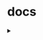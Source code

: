 # docs
<details> 
<summary></summary>
custom_mark10
  digraph constraintGraph {
0->1[label="="] ;
0->2[label=">="] ;
1->0[label="="] ;
3->2[label=">="] ;
4->2[label=">="] ;
5->2[label=">="] ;
6->2[label=">="] ;
6->11[label=">="] ;
7->2[label=">="] ;
8->5[label=">="] ;
9->1[label=">="] ;
9->7[label=">="] ;
9->10[label=">="] ;
9->12[label=">="] ;
9->13[label=">="] ;
9->14[label=">="] ;
0[label="__tv0"];
1[label="col(__tv3) + 1"];
2[label="0"];
3[label="__tv3"];
4[label="col(__tv3)"];
5[label="idx(__tv0)"];
6[label="idx(__tv0 + 1)"];
7[label="__tv0 + 1"];
8[label="__tv1"];
9[label="n"];
10[label="__tv0 + 2"];
11[label="__tv1 + 1"];
12[label="__tv3 + 1"];
13[label="idx(__tv0) + 1"];
14[label="idx(__tv0 + 1) + 1"];
}
custom_mark10
</details>
